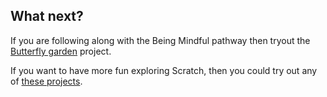 ## What next?

If you are following along with the Being Mindful pathway then tryout the [Butterfly garden](https://drive.google.com/open?id=1d4p10V7mD8agupDCoPWTqqh2OJivUhaW) project.

If you want to have more fun exploring Scratch, then you could try out any of [these projects](https://projects.raspberrypi.org/en/projects?software%5B%5D=scratch).

